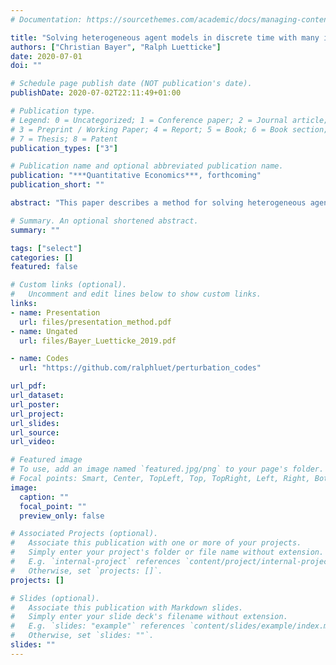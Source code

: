 ```yaml
---
# Documentation: https://sourcethemes.com/academic/docs/managing-content/

title: "Solving heterogeneous agent models in discrete time with many idiosyncratic states by perturbation methods"
authors: ["Christian Bayer", "Ralph Luetticke"]
date: 2020-07-01
doi: ""

# Schedule page publish date (NOT publication's date).
publishDate: 2020-07-02T22:11:49+01:00

# Publication type.
# Legend: 0 = Uncategorized; 1 = Conference paper; 2 = Journal article;
# 3 = Preprint / Working Paper; 4 = Report; 5 = Book; 6 = Book section;
# 7 = Thesis; 8 = Patent
publication_types: ["3"]

# Publication name and optional abbreviated publication name.
publication: "***Quantitative Economics***, forthcoming"
publication_short: ""

abstract: "This paper describes a method for solving heterogeneous agent models with aggregate risk and many idiosyncratic states formulated in discrete time. It extends the method proposed by Reiter (2009) and complements recent work by Ahn et al. (2017) on how to solve such models in continuous time. We suggest first solving for the stationary equilibrium of the model without aggregate risk. We then write the functionals that describe the recursive equilibrium as sparse expansions around their stationary equilibrium counterparts. Finally we use the perturbation method of Schmitt-Grohé and Uribe (2004) to approximate the aggregate dynamics of the model."

# Summary. An optional shortened abstract.
summary: ""

tags: ["select"]
categories: []
featured: false

# Custom links (optional).
#   Uncomment and edit lines below to show custom links.
links:
- name: Presentation
  url: files/presentation_method.pdf
- name: Ungated
  url: files/Bayer_Luetticke_2019.pdf

- name: Codes
  url: "https://github.com/ralphluet/perturbation_codes"

url_pdf:
url_dataset:
url_poster:
url_project:
url_slides:
url_source:
url_video:

# Featured image
# To use, add an image named `featured.jpg/png` to your page's folder.
# Focal points: Smart, Center, TopLeft, Top, TopRight, Left, Right, BottomLeft, Bottom, BottomRight.
image:
  caption: ""
  focal_point: ""
  preview_only: false

# Associated Projects (optional).
#   Associate this publication with one or more of your projects.
#   Simply enter your project's folder or file name without extension.
#   E.g. `internal-project` references `content/project/internal-project/index.md`.
#   Otherwise, set `projects: []`.
projects: []

# Slides (optional).
#   Associate this publication with Markdown slides.
#   Simply enter your slide deck's filename without extension.
#   E.g. `slides: "example"` references `content/slides/example/index.md`.
#   Otherwise, set `slides: ""`.
slides: ""
---
```

